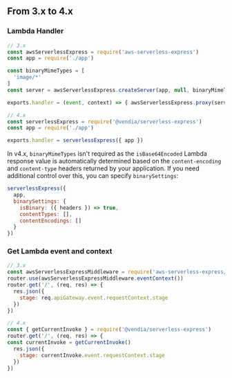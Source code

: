 ## From 3.x to 4.x

### Lambda Handler

```javascript
// 3.x
const awsServerlessExpress = require('aws-serverless-express')
const app = require('./app')

const binaryMimeTypes = [
  'image/*'
]
const server = awsServerlessExpress.createServer(app, null, binaryMimeTypes)

exports.handler = (event, context) => { awsServerlessExpress.proxy(server, event, context) }
```

```javascript
// 4.x
const serverlessExpress = require('@vendia/serverless-express')
const app = require('./app')

exports.handler = serverlessExpress({ app })
```

In v4.x, `binaryMimeTypes` isn't required as the `isBase64Encoded` Lambda response value is automatically determined based on the `content-encoding` and `content-type` headers returned by your application. If you need additional control over this, you can specify `binarySettings`:

```javascript
serverlessExpress({
  app,
  binarySettings: {
    isBinary: ({ headers }) => true,
    contentTypes: [],
    contentEncodings: []
  }
})
```

### Get Lambda event and context

```javascript
// 3.x
const awsServerlessExpressMiddleware = require('aws-serverless-express/middleware')
router.use(awsServerlessExpressMiddleware.eventContext())
router.get('/', (req, res) => {
  res.json({
    stage: req.apiGateway.event.requestContext.stage
  })
})
```

```javascript
// 4.x
const { getCurrentInvoke } = require('@vendia/serverless-express')
router.get('/', (req, res) => {
const currentInvoke = getCurrentInvoke()
  res.json({
    stage: currentInvoke.event.requestContext.stage
  })
})
```
